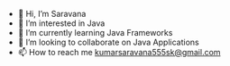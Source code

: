 - 👋 Hi, I’m Saravana
- 👀 I’m interested in Java
- 🌱 I’m currently learning Java Frameworks
- 💞️ I’m looking to collaborate on Java Applications
- 📫 How to reach me kumarsaravana555sk@gmail.com

<!---
kumarsaravana555sk/kumarsaravana555sk is a ✨ special ✨ repository because its `README.md` (this file) appears on your GitHub profile.
You can click the Preview link to take a look at your changes.
--->
